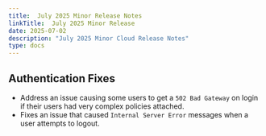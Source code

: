 ```yaml
---
title:  July 2025 Minor Release Notes
linkTitle:  July 2025 Minor Release
date: 2025-07-02
description: "July 2025 Minor Cloud Release Notes"
type: docs
---
```


## Authentication Fixes
- Address an issue causing some users to get a `502 Bad Gateway` on login if their users had very complex policies attached.
- Fixes an issue that caused `Internal Server Error` messages when a user attempts to logout.